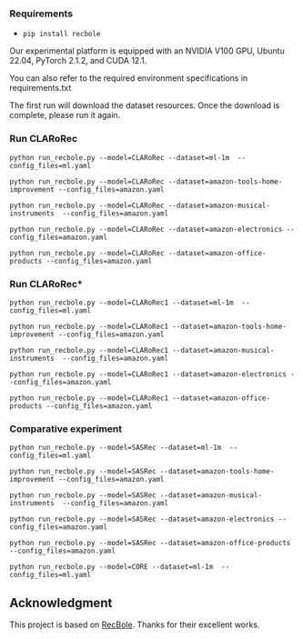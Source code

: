 
### Requirements
  * `pip install recbole`

Our experimental platform is equipped with an NVIDIA V100 GPU, Ubuntu 22.04, PyTorch 2.1.2, and CUDA 12.1.

You can also refer to the required environment specifications in requirements.txt

The first run will download the dataset resources. Once the download is complete, please run it again.
### Run CLARoRec

```python run_recbole.py --model=CLARoRec --dataset=ml-1m  --config_files=ml.yaml```

```python run_recbole.py --model=CLARoRec --dataset=amazon-tools-home-improvement --config_files=amazon.yaml```

```python run_recbole.py --model=CLARoRec --dataset=amazon-musical-instruments  --config_files=amazon.yaml```

```python run_recbole.py --model=CLARoRec --dataset=amazon-electronics --config_files=amazon.yaml```

```python run_recbole.py --model=CLARoRec --dataset=amazon-office-products --config_files=amazon.yaml```

### Run CLARoRec*

```python run_recbole.py --model=CLARoRec1 --dataset=ml-1m  --config_files=ml.yaml```

```python run_recbole.py --model=CLARoRec1 --dataset=amazon-tools-home-improvement --config_files=amazon.yaml```

```python run_recbole.py --model=CLARoRec1 --dataset=amazon-musical-instruments  --config_files=amazon.yaml```

```python run_recbole.py --model=CLARoRec1 --dataset=amazon-electronics --config_files=amazon.yaml```

```python run_recbole.py --model=CLARoRec1 --dataset=amazon-office-products --config_files=amazon.yaml```

### Comparative experiment

```python run_recbole.py --model=SASRec --dataset=ml-1m  --config_files=ml.yaml```

```python run_recbole.py --model=SASRec --dataset=amazon-tools-home-improvement --config_files=amazon.yaml```

```python run_recbole.py --model=SASRec --dataset=amazon-musical-instruments  --config_files=amazon.yaml```

```python run_recbole.py --model=SASRec --dataset=amazon-electronics --config_files=amazon.yaml```

```python run_recbole.py --model=SASRec --dataset=amazon-office-products --config_files=amazon.yaml```

```python run_recbole.py --model=CORE --dataset=ml-1m  --config_files=ml.yaml```



## Acknowledgment

This project is based on [RecBole](https://github.com/RUCAIBox/RecBole). Thanks for their excellent works.
